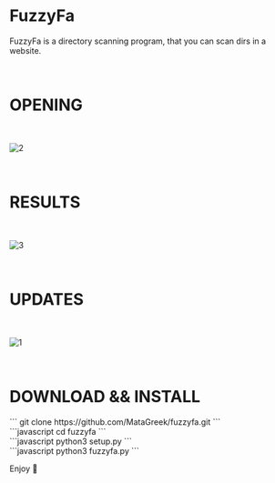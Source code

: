 <h1>FuzzyFa</h1>
<p>FuzzyFa is a directory scanning program, that you can scan dirs in a website.</p>
<br>
<h1>OPENING</h1>
<br>

![2](https://user-images.githubusercontent.com/89479885/139542984-279ea7cd-8b63-4a24-917e-1305a589a699.PNG)

<br>
<h1>RESULTS</h1>
<br>

![3](https://user-images.githubusercontent.com/89479885/139543007-37665687-f057-4041-a57d-51e5880d2521.PNG)

<br>
<h1>UPDATES</h1>
<br>

![1](https://user-images.githubusercontent.com/89479885/139543040-4d51bcc4-f4b9-4659-9354-fdeac6360e5d.PNG)

<br>

<h1>DOWNLOAD && INSTALL</h1>
```
git clone https://github.com/MataGreek/fuzzyfa.git
```
<br>
```javascript
  cd fuzzyfa
```
<br>
```javascript
  python3 setup.py
```
<br>
```javascript
  python3 fuzzyfa.py
```
<p>Enjoy 🙂</p>
